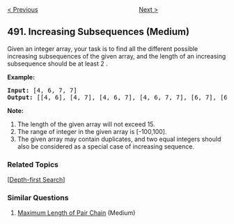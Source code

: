 <!--|This file generated by command(leetcode description); DO NOT EDIT.    |-->
<!--+----------------------------------------------------------------------+-->
<!--|@author    Openset <openset.wang@gmail.com>                           |-->
<!--|@link      https://github.com/openset                                 |-->
<!--|@home      https://github.com/openset/leetcode                        |-->
<!--+----------------------------------------------------------------------+-->

[< Previous](https://github.com/openset/leetcode/tree/master/problems/the-maze "The Maze")
　　　　　　　　　　　　　　　　
[Next >](https://github.com/openset/leetcode/tree/master/problems/construct-the-rectangle "Construct the Rectangle")

## 491. Increasing Subsequences (Medium)

<p>
Given an integer array, your task is to find all the different possible increasing subsequences of the given array, and the length of an increasing subsequence should be at least 2 .
</p>

<p><b>Example:</b><br />
<pre>
<b>Input:</b> [4, 6, 7, 7]
<b>Output:</b> [[4, 6], [4, 7], [4, 6, 7], [4, 6, 7, 7], [6, 7], [6, 7, 7], [7,7], [4,7,7]]
</pre>
</p>

<p><b>Note:</b><br>
<ol>
<li>The length of the given array will not exceed 15.</li>
<li>The range of integer in the given array is [-100,100].</li>
<li>The given array may contain duplicates, and two equal integers should also be considered as a special case of increasing sequence.</li>
</ol>
</p>

### Related Topics
  [[Depth-first Search](https://github.com/openset/leetcode/tree/master/tag/depth-first-search/README.md)]

### Similar Questions
  1. [Maximum Length of Pair Chain](https://github.com/openset/leetcode/tree/master/problems/maximum-length-of-pair-chain) (Medium)
